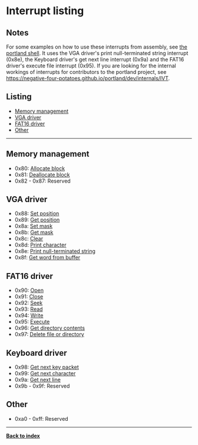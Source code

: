 # Interrupt listing
## Notes
For some examples on how to use these interrupts from assembly, see [the portland shell](https://github.com/negative-four-potatoes/portland/blob/master/src/shell/shell.asm).  It uses the VGA driver's print null-terminated string interrupt (0x8e), the Keyboard driver's get next line interrupt (0x9a) and the FAT16 driver's execute file interrupt (0x95).  If you are looking for the internal workings of interrupts for contributors to the portland project, see <https://negative-four-potatoes.github.io/portland/dev/internals/IVT>.

## Listing
* [Memory management](#memory-management)
* [VGA driver](#vga-driver)
* [FAT16 driver](#fat16-driver)
* [Other](#other)

---
## Memory management
* 0x80: [Allocate block](../internals/memory#mem_alloc_block)
* 0x81: [Deallocate block](../internals/memory#mem_dealloc_block)
* 0x82 - 0x87: Reserved

## VGA driver
* 0x88: [Set position](../internals/VGA#vga_pos)
* 0x89: [Get position](../internals/VGA#vga_pos)
* 0x8a: [Set mask](../internals/VGA#vga_mask)
* 0x8b: [Get mask](../internals/VGA#vga_mask)
* 0x8c: [Clear](../internals/VGA#vga_clear)
* 0x8d: [Print character](../internals/VGA#vga_pch)
* 0x8e: [Print null-terminated string](../internals/VGA#vga_psz)
* 0x8f: [Get word from buffer](../internals/VGA#vga_buf)

## FAT16 driver
* 0x90: [Open](../internals/FAT16#fat_open)
* 0x91: [Close](../internals/FAT16#fat_close)
* 0x92: [Seek](../internals/FAT16#fat_seek)
* 0x93: [Read](../internals/FAT16#fat_read)
* 0x94: [Write](../internals/FAT16#fat_write)
* 0x95: [Execute](../internals/FAT16#fat_exec)
* 0x96: [Get directory contents](../internals/FAT16#fat_dir_info)
* 0x97: [Delete file or directory](../internals/FAT16#fat_del)

## Keyboard driver
* 0x98: [Get next key packet](../internals/keyboard#kbd_gkp)
* 0x99: [Get next character](../internals/keyboard#kbd_gch)
* 0x9a: [Get next line](../internals/keyboard#kbd_gln)
* 0x9b - 0x9f: Reserved

## Other
* 0xa0 - 0xff: Reserved

---
**[Back to index](index)**
